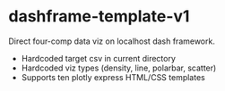 # dashframe-template-v1
Direct four-comp data viz on localhost dash framework.
- Hardcoded target csv in current directory
- Hardcoded viz types (density, line, polarbar, scatter)
- Supports ten plotly express HTML/CSS templates
